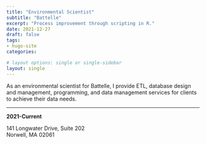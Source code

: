 ```yaml
---
title: "Environmental Scientist"
subtitle: "Battelle" 
excerpt: "Process improvement through scripting in R."
date: 2021-12-27
draft: false
tags:
- hugo-site
categories:

# layout options: single or single-sidebar
layout: single
---
```

As an environmental scientist for Battelle, I provide ETL, database design and management, programming, and data management services for clients to achieve their data needs.

---
**2021-Current**

141 Longwater Drive, Suite 202  
Norwell, MA 02061
